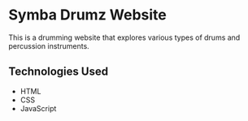 # Symba Drumz Website

This is a drumming website that explores various types of drums and percussion instruments.

## Technologies Used

- HTML
- CSS
- JavaScript

